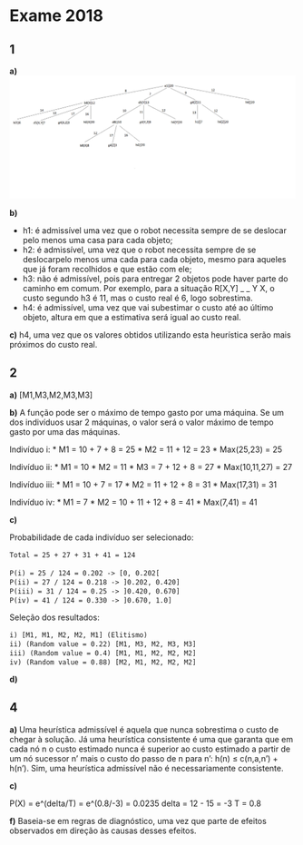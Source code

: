 # Exame 2018

## 1

**a)** ![](images/ex_1a_2018.png)

**b)**

* h1: é admissível uma vez que o robot necessita sempre de se deslocar pelo menos uma casa para cada objeto;
* h2: é admissível, uma vez que o robot necessita sempre de se deslocarpelo menos uma cada para cada objeto, mesmo para aqueles que já foram recolhidos e que estão com ele;
* h3: não é admissível, pois para entregar 2 objetos pode haver parte do caminho em comum. Por exemplo, para a situação  R[X,Y] _ _ Y X, o custo segundo h3 é 11, mas o custo real é 6, logo sobrestima.
* h4: é admissível, uma vez que vai subestimar o custo até ao último objeto, altura em que a estimativa será igual ao custo real.

**c)** h4, uma vez que os valores obtidos utilizando esta heurística serão mais próximos do custo real.

## 2

**a)** [M1,M3,M2,M3,M3]

**b)** A função pode ser o máximo de tempo gasto por uma máquina. Se um dos indivíduos usar 2 máquinas, o valor será o valor máximo de tempo gasto por uma das máquinas.

Indivíduo i:
    * M1 = 10 + 7 + 8 = 25
    * M2 = 11 + 12 = 23
    * Max(25,23) = 25

Indivíduo ii:
    * M1 = 10
    * M2 = 11
    * M3 = 7 + 12 + 8 = 27
    * Max(10,11,27) = 27

Indivíduo iii: 
    * M1 = 10 + 7 = 17
    * M2 = 11 + 12 + 8 = 31
    * Max(17,31) = 31

Indivíduo iv:
    * M1 = 7
    * M2 = 10 + 11 + 12 + 8 = 41
    * Max(7,41) = 41

**c)**  

Probabilidade de cada indivíduo ser selecionado:

```
Total = 25 + 27 + 31 + 41 = 124

P(i) = 25 / 124 = 0.202 -> [0, 0.202[
P(ii) = 27 / 124 = 0.218 -> ]0.202, 0.420]
P(iii) = 31 / 124 = 0.25 -> ]0.420, 0.670]
P(iv) = 41 / 124 = 0.330 -> ]0.670, 1.0]
```

Seleção dos resultados:

```
i) [M1, M1, M2, M2, M1] (Elitismo)
ii) (Random value = 0.22) [M1, M3, M2, M3, M3]
iii) (Random value = 0.4) [M1, M1, M2, M2, M2]
iv) (Random value = 0.88) [M2, M1, M2, M2, M2]
```

**d)**



## 4

**a)** Uma heurística admissível é aquela que nunca sobrestima o custo de chegar à solução. Já uma heurística consistente é uma que garanta que em cada nó n o custo estimado nunca é superior ao custo estimado a partir de um nó sucessor n’ mais o custo do passo de n para n’: h(n) ≤ c(n,a,n’) + h(n’).
Sim, uma heurística admissível não é necessariamente consistente.

**c)** 

P(X) = e^(delta/T) = e^(0.8/-3) = 0.0235
delta = 12 - 15 = -3
T = 0.8

**f)** Baseia-se em regras de diagnóstico, uma vez que parte de efeitos observados em direção às causas desses efeitos.